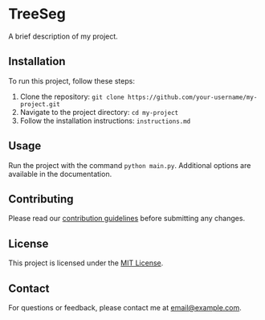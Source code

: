 # TreeSeg

A brief description of my project.

## Installation

To run this project, follow these steps:

1. Clone the repository: `git clone https://github.com/your-username/my-project.git`
2. Navigate to the project directory: `cd my-project`
3. Follow the installation instructions: `instructions.md`

## Usage

Run the project with the command `python main.py`. Additional options are available in the documentation.

## Contributing

Please read our [contribution guidelines](CONTRIBUTING.md) before submitting any changes.

## License

This project is licensed under the [MIT License](LICENSE).

## Contact

For questions or feedback, please contact me at [email@example.com](mailto:email@example.com).
